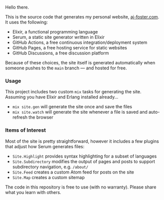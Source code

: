 Hello there.

This is the source code that generates my personal website, [aj-foster.com](https://aj-foster.com/).
It uses the following:

* Elixir, a functional programming language
* Serum, a static site generator written in Elixir
* GitHub Actions, a free continuous integration/deployment system
* GitHub Pages, a free hosting service for static websites
* GitHub Discussions, a free discussion platform

Because of these choices, the site itself is generated automatically when someone pushes to the
`main` branch — and hosted for free.

### Usage

This project includes two custom `mix` tasks for generating the site.
Assuming you have Elixir and Erlang installed already...

* `mix site.gen` will generate the site once and save the files
* `mix site.watch` will generate the site whenever a file is saved and auto-refresh the browser

### Items of Interest

Most of the site is pretty straightforward, however it includes a few plugins that adjust how
Serum generates files:

* `Site.Highlight` provides syntax highlighting for a subset of languages
* `Site.Subdirectory` modifies the output of pages and posts to support subdirectory navigation,
  e.g. `/about/`
* `Site.Feed` creates a custom Atom feed for posts on the site
* `Site.Map` creates a custom sitemap

The code in this repository is free to use (with no warranty).
Please share what you learn with others.
